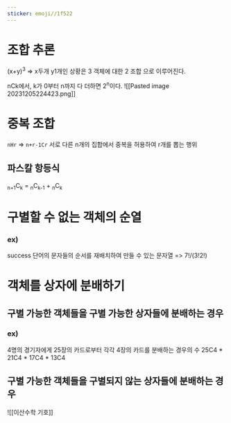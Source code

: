```yaml
---
sticker: emoji//1f522
---
```

# 조합 추론
(x+y)<sup>3</sup> => x두개 y1개인 상황은 3 객체에 대한 2 조합 으로 이루어진다. 


nCk에서, k가 0부터 n까지 다 더하면 2<sup>n</sup>이다.
![[Pasted image 20231205224423.png]]

# 중복 조합
`nHr` => `n+r-1Cr`
서로 다른 n개의 집합에서 중복을 허용하여 r개를 뽑는 행위

## 파스칼 항등식
<sub>n+1</sub>C<sub>k</sub> = <sub>n</sub>C<sub>k-1</sub> + <sub>n</sub>C<sub>k</sub>

# 구별할 수 없는 객체의 순열
### ex) 
success 단어의 문자들의 순서를 재배치하여 만들 수 있는 문자열
=> 7!/(3!2!)

# 객체를 상자에 분배하기
## 구별 가능한 객체들을 구별 가능한 상자들에 분배하는 경우
### ex)
4명의 경기자에게 25장의 카드로부터 각각 4장의 카드를 분배하는 경우의 수
25C4 \* 21C4 \* 17C4 \* 13C4
## 구별 가능한 객체들을 구별되지 않는 상자들에 분배하는 경우




![[이산수학 기호]]